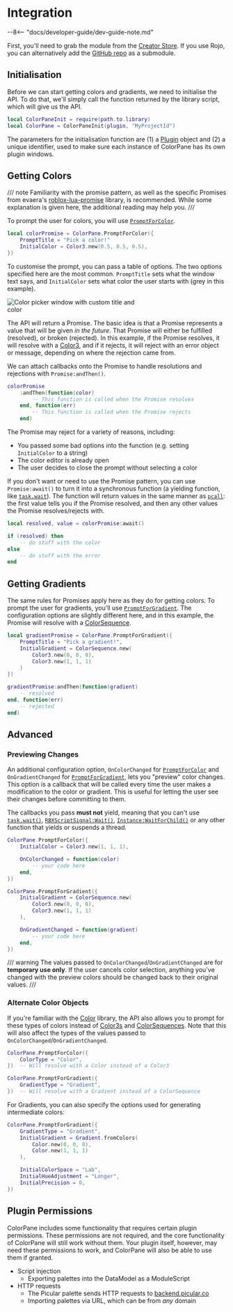 # Integration

--8<-- "docs/developer-guide/dev-guide-note.md"

First, you'll need to grab the module from the [Creator Store](https://create.roblox.com/store/asset/17844182825). If you use Rojo, you can alternatively add the [GitHub repo](https://github.com/Blupo/ColorPane) as a submodule.

## Initialisation

Before we can start getting colors and gradients, we need to initialise the API. To do that, we'll simply call the function returned by the library script, which will give us the API.

``` {.lua .copy}
local ColorPaneInit = require(path.to.library)
local ColorPane = ColorPaneInit(plugin, "MyProjectId")
```

The parameters for the initialisation function are (1) a [Plugin](https://create.roblox.com/docs/reference/engine/classes/Plugin) object and (2) a unique identifier, used to make sure each instance of ColorPane has its own plugin windows.

## Getting Colors

/// note
Familiarity with the promise pattern, as well as the specific Promises from evaera's [roblox-lua-promise](https://eryn.io/roblox-lua-promise/) library, is recommended. While some explanation is given here, the additional reading may help you.
///

To prompt the user for colors, you will use [`PromptForColor`](api-reference.md#promptforcolor).

``` {.lua .copy}
local colorPromise = ColorPane.PromptForColor({
    PromptTitle = "Pick a color!"
    InitialColor = Color3.new(0.5, 0.5, 0.5),
})
```

To customise the prompt, you can pass a table of options. The two options specified here are the most common. `PromptTitle` sets what the window text says, and `InitialColor` sets what color the user starts with (grey in this example).

<img alt="Color picker window with custom title and color" style="max-width: 60%;" src="../../images/integration-colorpromptoptions-example.png">

The API will return a Promise. The basic idea is that a Promise represents a value that will be given *in the future*. That Promise will either be fulfilled (resolved), or broken (rejected). In this example, if the Promise resolves, it will resolve with a [Color3](https://create.roblox.com/docs/reference/engine/datatypes/Color3), and if it rejects, it will reject with an error object or message, depending on where the rejection came from.

We can attach callbacks onto the Promise to handle resolutions and rejections with `Promise:andThen()`.

``` {.lua .copy}
colorPromise
    :andThen(function(color)
        -- This function is called when the Promise resolves
    end, function(err)
        -- This function is called when the Promise rejects
    end)
```

The Promise may reject for a variety of reasons, including:

- You passed some bad options into the function (e.g. setting `InitialColor` to a string)
- The color editor is already open
- The user decides to close the prompt without selecting a color

If you don't want or need to use the Promise pattern, you can use `Promise:await()` to turn it into a synchronous function (a yielding function, like [`task.wait`](https://create.roblox.com/docs/reference/engine/libraries/task#wait)). The function will return values in the same manner as [`pcall`](https://create.roblox.com/docs/reference/engine/globals/LuaGlobals#pcall): the first value tells you if the Promise resolved, and then any other values the Promise resolves/rejects with.

``` {.lua .copy}
local resolved, value = colorPromise:await()

if (resolved) then
    -- do stuff with the color
else
    -- do stuff with the error
end
```

## Getting Gradients

The same rules for Promises apply here as they do for getting colors. To prompt the user for gradients, you'll use [`PromptForGradient`](api-reference.md#promptforgradient). The configuration options are slightly different here, and in this example, the Promise will resolve with a [ColorSequence](https://create.roblox.com/docs/reference/engine/datatypes/ColorSequence).

``` {.lua .copy}
local gradientPromise = ColorPane.PromptForGradient({
    PromptTitle = "Pick a gradient!",
    InitialGradient = ColorSequence.new(
        Color3.new(0, 0, 0),
        Color3.new(1, 1, 1)
    )
})

gradientPromise:andThen(function(gradient)
    -- resolved
end, function(err)
    -- rejected
end)
```

## Advanced

### Previewing Changes

An additional configuration option, `OnColorChanged` for [`PromptForColor`](api-reference.md#promptforcolor) and `OnGradientChanged` for [`PromptForGradient`](api-reference.md#promptforgradient), lets you "preview" color changes. This option is a callback that will be called every time the user makes a modification to the color or gradient. This is useful for letting the user see their changes before committing to them.

The callbacks you pass **must not** yield, meaning that you can't use [`task.wait()`](https://create.roblox.com/docs/reference/engine/libraries/task#wait), [`RBXScriptSignal:Wait()`](https://create.roblox.com/docs/reference/engine/datatypes/RBXScriptSignal#Wait), [`Instance:WaitForChild()`](https://create.roblox.com/docs/reference/engine/classes/Instance#WaitForChild) or any other function that yields or suspends a thread.

``` {.lua .copy}
ColorPane.PromptForColor({
    InitialColor = Color3.new(1, 1, 1),

    OnColorChanged = function(color)
        -- your code here
    end,
})

ColorPane.PromptForGradient({
    InitialGradient = ColorSequence.new(
        Color3.new(0, 0, 0),
        Color3.new(1, 1, 1)
    ),

    OnGradientChanged = function(gradient)
        -- your code here
    end,
})
```

/// warning
The values passed to `OnColorChanged`/`OnGradientChanged` are for **temporary use only**. If the user cancels color selection, anything you've changed with the preview colors should be changed back to their original values.
///

### Alternate Color Objects

If you're familiar with the [Color](https://blupo.github.io/Color/) library, the API also allows you to prompt for these types of colors instead of [Color3s](https://create.roblox.com/docs/reference/engine/datatypes/Color3) and [ColorSequences](https://create.roblox.com/docs/reference/engine/datatypes/ColorSequence). Note that this will also affect the types of the values passed to `OnColorChanged`/`OnGradientChanged`.

``` {.lua .copy}
ColorPane.PromptForColor({
    ColorType = "Color",
})  -- Will resolve with a Color instead of a Color3

ColorPane.PromptForGradient({
    GradientType = "Gradient",
})  -- Will resolve with a Gradient instead of a ColorSequence
```

For Gradients, you can also specify the options used for generating intermediate colors:

``` {.lua .copy}
ColorPane.PromptForGradient({
    GradientType = "Gradient",
    InitialGradient = Gradient.fromColors(
        Color.new(0, 0, 0),
        Color.new(1, 1, 1)
    ),

    InitialColorSpace = "Lab",
    InitialHueAdjustment = "Longer",
    InitialPrecision = 0,
})
```

## Plugin Permissions

ColorPane includes some functionality that requires certain plugin permissions. These permissions are not required, and the core functionality of ColorPane will still work without them. Your plugin itself, however, may need these permissions to work, and ColorPane will also be able to use them if granted.

* Script injection
    * Exporting palettes into the DataModel as a ModuleScript
* HTTP requests
    * The Picular palette sends HTTP requests to [backend.picular.co](https://backend.picular.co)
    * Importing palettes via URL, which can be from *any* domain